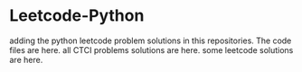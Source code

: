 # Leetcode-Python
adding the python leetcode problem solutions in this repositories. 
The code files are here.
all CTCI problems solutions are here.
some leetcode solutions are here.


























































































































































































































































































































































































































































































































































































































































































































































































































































































































































































































